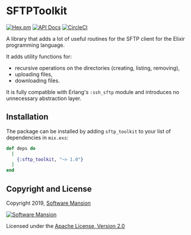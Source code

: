 # SFTPToolkit

[![Hex.pm](https://img.shields.io/hexpm/v/sftp_toolkit.svg)](https://hex.pm/packages/sftp_toolkit)
[![API Docs](https://img.shields.io/badge/api-docs-yellow.svg?style=flat)](https://hexdocs.pm/sftp_toolkit/)
[![CircleCI](https://circleci.com/gh/SoftwareMansion/elixir-sftp-toolkit/tree/master.svg?style=shield)](https://circleci.com/gh/SoftwareMansion/elixir-sftp-toolkit/tree/master)

A library that adds a lot of useful routines for the SFTP client for the Elixir
programming language.

It adds utility functions for:

* recursive operations on the directories (creating, listing, removing),
* uploading files,
* downloading files.

It is fully compatible with Erlang's `:ssh_sftp` module and introduces no
unnecessary abstraction layer.

## Installation

The package can be installed by adding `sftp_toolkit` to your list of dependencies 
in `mix.exs`:

```elixir
def deps do
  [
    {:sftp_toolkit, "~> 1.0"}
  ]
end
```

## Copyright and License

Copyright 2019, [Software Mansion](https://swmansion.com/?utm_source=git&utm_medium=readme&utm_campaign=sftp_toolkit)

[![Software Mansion](https://membraneframework.github.io/static/logo/swm_logo_readme.png)](
https://swmansion.com/?utm_source=git&utm_medium=readme&utm_campaign=sftp_toolkit)

Licensed under the [Apache License, Version 2.0](LICENSE)
